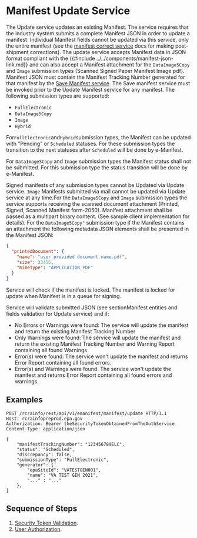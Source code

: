 # Manifest Update Service

The Update service updates an existing Manifest. The service requires that the industry system submits a complete
Manifest JSON in order to update a manifest. Individual Manifest fields cannot be updated via this service, only the
entire manifest (see the [manifest correct service](./correct.md) docs for making post-shipment corrections). The update
service accepts Manifest data in JSON format compliant with the {{#include ../../components/manifest-json-link.md}}
and can also accept a Manifest attachment for the `DataImage5Copy` and `Image` submission types (Scanned Signed
Paper
Manifest Image pdf). Manifest JSON must contain the Manifest Tracking Number generated for that manifest by the [Save
Manifest service](./save.md). The Save manifest service must be invoked prior to the Update Manifest service for any
manifest. The following submission types are supported:

- `FullElectronic`
- `DataImage5Copy`
- `Image`
- `Hybrid`

For`FullElectronic`and`Hybrid`submission types, the Manifest can be updated with "Pending" or `Scheduled`
statuses.
For these submission types the transition to the next statuses after `Scheduled` will be done by e-Manifest.

For `DataImage5Copy` and `Image` submission types the Manifest status shall not be submitted. For this submission
type
the status transition will be done by e-Manifest.

Signed manifests of any submission types cannot be Updated via Update service. `Image` Manifests submitted via mail
cannot be updated via Update service at any time.For the `DataImage5Copy` and `Image` submission types the service
supports receiving the scanned document attachment (Printed, Signed, Scanned Manifest form-2050). Manifest attachment
shall be passed as a multipart binary content. (See sample client implementation for details). For
the `DataImage5Copy"`
submission type if the Manifest contains an attachment the following metadata JSON elements shall be presented in the
Manifest JSON:

```json
{
  "printedDocument": {
    "name": "user provided document name.pdf",
    "size": 23455,
    "mimeType": "APPLICATION_PDF"
  }
}
```

Service will check if the manifest is locked. The manifest is locked for update when Manifest is in a queue for signing.

Service will validate submitted JSON (see sectionManifest entities and fields validation for Update service) and if:

- No Errors or Warnings were found: The service will update the manifest and return the existing Manifest Tracking
  Number
- Only Warnings were found: The service will update the manifest and return the existing Manifest Tracking Number and
  Warning Report containing all found Warnings
- Error(s) were found: The service won't update the manifest and returns Error Report containing all found errors.
- Error(s) and Warnings were found. The service won't update the manifest and returns Error Report containing all found
  errors and warnings.

## Examples

```http
POST /rcrainfo/rest/api/v1/emanifest/manifest/update HTTP/1.1
Host: rcrainfopreprod.epa.gov
Authorization: Bearer theSecurityTokenObtainedFromTheAuthService
Content-Type: application/json

{
    "manifestTrackingNumber": "123456789ELC",
    "status": "Scheduled",
    "discrepancy": false,
    "submissionType": "FullElectronic",
    "generator": {
        "epaSiteId": "VATESTGEN001",
        "name": "VA TEST GEN 2021",
        "..." : "..."
    },
}
```

## Sequence of Steps

1. [Security Token Validation](../authentication.md#security-token-validation).
2. [User Authorization](../authentication.md#user-authorization).
